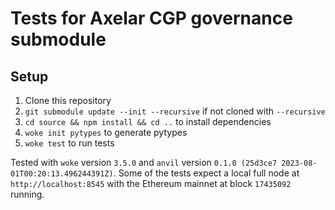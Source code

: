 # Tests for Axelar CGP governance submodule

## Setup

1. Clone this repository
2. `git submodule update --init --recursive` if not cloned with `--recursive`
3. `cd source && npm install && cd ..` to install dependencies
4. `woke init pytypes` to generate pytypes
5. `woke test` to run tests

Tested with `woke` version `3.5.0` and `anvil` version `0.1.0 (25d3ce7 2023-08-01T00:20:13.496244391Z)`.
Some of the tests expect a local full node at `http://localhost:8545` with the Ethereum mainnet at block `17435092` running.
